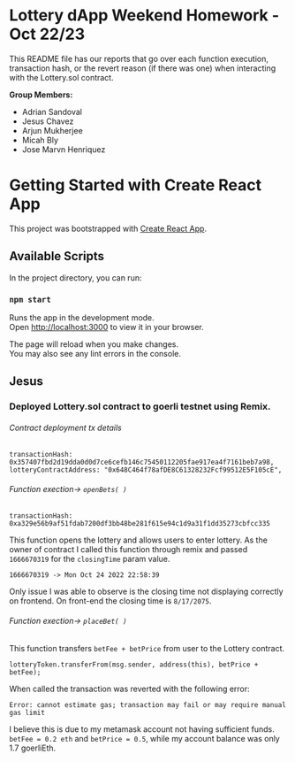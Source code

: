 # Lottery dApp Weekend Homework - Oct 22/23

This README file has our reports that go over each function execution, transaction hash, or the revert reason (if there was one) when 
interacting with the Lottery.sol contract.

**Group Members:**

- Adrian Sandoval
- Jesus Chavez
- Arjun Mukherjee
- Micah Bly
- Jose Marvn Henriquez


# Getting Started with Create React App

This project was bootstrapped with [Create React App](https://github.com/facebook/create-react-app).

## Available Scripts

In the project directory, you can run:

### `npm start`

Runs the app in the development mode.\
Open [http://localhost:3000](http://localhost:3000) to view it in your browser.

The page will reload when you make changes.\
You may also see any lint errors in the console.


## Jesus

### Deployed Lottery.sol contract to goerli testnet using Remix.

###### Contract deployment tx details
```
transactionHash: 0x357407fbd2d19dda0d0d7ce6cefb146c75450112205fae917ea4f7161beb7a98,
lotteryContractAddress: "0x648C464f78afDE8C61328232Fcf99512E5F105cE",
```

###### Function exection-> `openBets( )`
```
transactionHash: 0xa329e56b9af51fdab7200df3bb48be281f615e94c1d9a31f1dd35273cbfcc335
```

This function opens the lottery and allows users to enter lottery. As the owner of contract I called this function through remix and passed `1666670319` for the `closingTime` param value. 

`1666670319 -> Mon Oct 24 2022 22:58:39`

Only issue I was able to observe is the closing time not displaying correctly on frontend. On front-end the closing time is `8/17/2075`.


###### Function exection-> `placeBet( )`

This function transfers `betFee + betPrice` from user to the Lottery contract.
```
lotteryToken.transferFrom(msg.sender, address(this), betPrice + betFee);
```

When called the transaction was reverted with the following error: 
```
Error: cannot estimate gas; transaction may fail or may require manual gas limit
```

I believe this is due to my metamask account not having sufficient funds. 
`betFee = 0.2 eth` and `betPrice = 0.5`, while my account balance was only 1.7 goerliEth.
